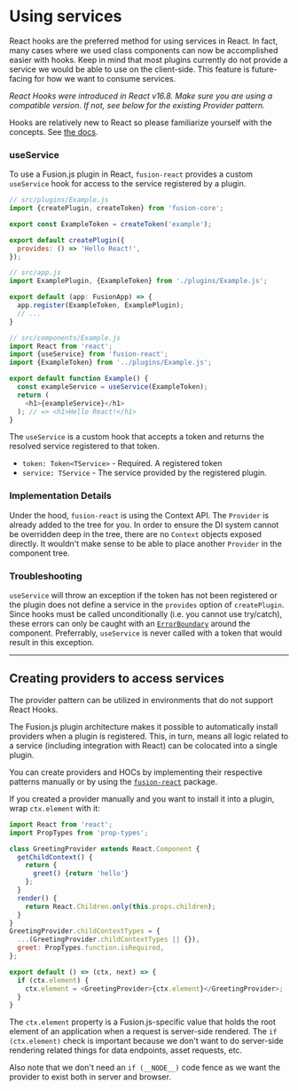 # Using services

React hooks are the preferred method for using services in React. In fact, many cases where we used class components can now be accomplished easier with hooks. Keep in mind that most plugins currently do not provide a service we would be able to use on the client-side. This feature is future-facing for how we want to consume services.

*React Hooks were introduced in React v16.8. Make sure you are using a compatible version. If not, see below for the existing Provider pattern.*

Hooks are relatively new to React so please familiarize yourself with the concepts. See [the docs](https://reactjs.org/docs/hooks-intro.html).

### useService

To use a Fusion.js plugin in React, `fusion-react` provides a custom `useService` hook for access to the service registered by a plugin.

```js
// src/plugins/Example.js
import {createPlugin, createToken} from 'fusion-core';

export const ExampleToken = createToken('example');

export default createPlugin({
  provides: () => 'Hello React!',
});
```

```js
// src/app.js
import ExamplePlugin, {ExampleToken} from './plugins/Example.js';

export default (app: FusionApp) => {
  app.register(ExampleToken, ExamplePlugin);
  // ...
}
```

```js
// src/components/Example.js
import React from 'react';
import {useService} from 'fusion-react';
import {ExampleToken} from '../plugins/Example.js';

export default function Example() {
  const exampleService = useService(ExampleToken);
  return (
    <h1>{exampleService}</h1>
  ); // => <h1>Hello React!</h1>
}
```

The `useService` is a custom hook that accepts a token and returns the resolved service registered to that token.

* `token: Token<TService>` - Required. A registered token
* `service: TService` - The service provided by the registered plugin.

### Implementation Details

Under the hood, `fusion-react` is using the Context API. The `Provider` is already added to the tree for you. In order to ensure the DI system cannot be overridden deep in the tree, there are no `Context` objects exposed directly. It wouldn't make sense to be able to place another `Provider` in the component tree.

### Troubleshooting
`useService` will throw an exception if the token has not been registered or the plugin does not define a service in the `provides` option of `createPlugin`. Since hooks must be called unconditionally (i.e. you cannot use try/catch), these errors can only be caught with an [`ErrorBoundary`](https://reactjs.org/docs/error-boundaries.html) around the component. Preferrably, `useService` is never called with a token that would result in this exception.

---

## Creating providers to access services

The provider pattern can be utilized in environments that do not support React Hooks.

The Fusion.js plugin architecture makes it possible to automatically install providers when a plugin is registered. This, in turn, means all logic related to a service (including integration with React) can be colocated into a single plugin.

You can create providers and HOCs by implementing their respective patterns manually or by using the [`fusion-react`](https://github.com/fusionjs/fusion-react) package.

If you created a provider manually and you want to install it into a plugin, wrap `ctx.element` with it:

```js
import React from 'react';
import PropTypes from 'prop-types';

class GreetingProvider extends React.Component {
  getChildContext() {
    return {
      greet() {return 'hello'}
    };
  }
  render() {
    return React.Children.only(this.props.children);
  }
}
GreetingProvider.childContextTypes = {
  ...(GreetingProvider.childContextTypes || {}),
  greet: PropTypes.function.isRequired,
};

export default () => (ctx, next) => {
  if (ctx.element) {
    ctx.element = <GreetingProvider>{ctx.element}</GreetingProvider>;
  }
}
```

The `ctx.element` property is a Fusion.js-specific value that holds the root element of an application when a request is server-side rendered. The `if (ctx.element)` check is important because we don't want to do server-side rendering related things for data endpoints, asset requests, etc.

Also note that we don't need an `if (__NODE__)` code fence as we want the provider to exist both in server and browser.
